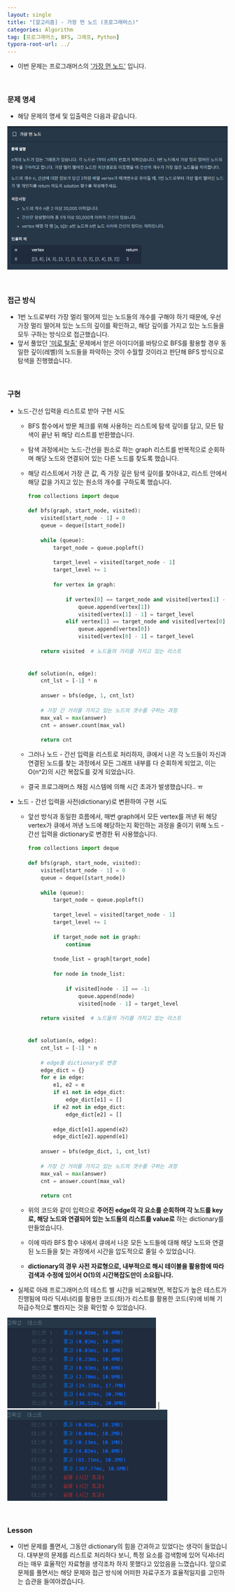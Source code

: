```yaml
---
layout: single
title: "[알고리즘] - 가장 먼 노드 (프로그래머스)"
categories: Algorithm
tag: [프로그래머스, BFS, 그래프, Python]
typora-root-url: ../
---
```




- 이번 문제는 프로그래머스의 ['가장 먼 노드'](https://school.programmers.co.kr/learn/courses/30/lessons/49189) 입니다.

<br/>

### 문제 명세

- 해당 문제의 명세 및 입출력은 다음과 같습니다.

![image-20240126220900026](/images/2024-01-26-alg7/image-20240126220900026.png)

<br/>

### 접근 방식

- 1번 노드로부터 가장 멀리 떨어져 있는 노드들의 개수를 구해야 하기 때문에, 우선 가장 멀리 떨어져 있는 노드의 깊이를 확인하고, 해당 깊이를 가지고 있는 노드들을 모두 구하는 방식으로 접근했습니다.
- 앞서 풀었던 ['미로 탈출'](https://101jay.github.io/algorithm/alg6) 문제에서 얻은 아이디어를 바탕으로 BFS를 활용할 경우 동일한 깊이(레벨)의 노드들을 파악하는 것이 수월할 것이라고 판단해 BFS 방식으로 탐색을 진행했습니다.

<br/>

### 구현

- 노드-간선 입력을 리스트로 받아 구현 시도

  - BFS 함수에서 방문 체크를 위해 사용하는 리스트에 탐색 깊이를 담고, 모든 탐색이 끝난 뒤 해당 리스트를 반환했습니다. 

  - 탐색 과정에서는 노드-간선을 원소로 하는 graph 리스트를 반복적으로 순회하며 해당 노드와 연결되어 있는 다른 노드를 찾도록 했습니다.

  - 해당 리스트에서 가장 큰 값, 즉 가장 깊은 탐색 깊이를 찾아내고, 리스트 안에서 해당 값을 가지고 있는 원소의 개수를 구하도록 했습니다.

    ```python
    from collections import deque
    
    def bfs(graph, start_node, visited):
        visited[start_node - 1] = 0
        queue = deque([start_node])
    
        while (queue):
            target_node = queue.popleft()
    
            target_level = visited[target_node - 1]
            target_level += 1
    
            for vertex in graph:
    
                if vertex[0] == target_node and visited[vertex[1] - 1] == -1:
                    queue.append(vertex[1])
                    visited[vertex[1] - 1] = target_level
                elif vertex[1] == target_node and visited[vertex[0] - 1] == -1:
                    queue.append(vertex[0])
                    visited[vertex[0] - 1] = target_level
    
        return visited  # 노드들의 거리를 가지고 있는 리스트
    
    
    def solution(n, edge):
        cnt_lst = [-1] * n
    
        answer = bfs(edge, 1, cnt_lst)
    
        # 가장 긴 거리를 가지고 있는 노드의 갯수를 구하는 과정
        max_val = max(answer)
        cnt = answer.count(max_val)
    
        return cnt
    ```

  - 그러나 노드 - 간선 입력을 리스트로 처리하자, 큐에서 나온 각 노드들이 자신과 연결된 노드를 찾는 과정에서 모든 그래프 내부를 다 순회하게 되었고, 이는 O(n^2)의 시간 복잡도를 갖게 되었습니다. 

  - 결국 프로그래머스 채점 시스템에 의해 시간 초과가 발생했습니다.. ㅠ

- 노드 - 간선 입력을 사전(dictionary)로 변환하여 구현 시도

  - 앞선 방식과 동일한 흐름에서, 매번 graph에서 모든 vertex를 꺼낸 뒤 해당 vertex가 큐에서 꺼낸 노드에 해당하는지 확인하는 과정을 줄이기 위해 노드 - 간선 입력을 dictionary로 변경한 뒤 사용했습니다.

    ```python
    from collections import deque
    
    def bfs(graph, start_node, visited):
        visited[start_node - 1] = 0
        queue = deque([start_node])
    
        while (queue):
            target_node = queue.popleft()
    
            target_level = visited[target_node - 1]
            target_level += 1
    
            if target_node not in graph:
                continue
    
            tnode_list = graph[target_node]
    
            for node in tnode_list:
    
                if visited[node - 1] == -1:
                    queue.append(node)
                    visited[node - 1] = target_level
    
        return visited  # 노드들의 거리를 가지고 있는 리스트
    
    
    def solution(n, edge):
        cnt_lst = [-1] * n
    
        # edge를 dictionary로 변경
        edge_dict = {}
        for e in edge:
            e1, e2 = e
            if e1 not in edge_dict:
                edge_dict[e1] = []
            if e2 not in edge_dict:
                edge_dict[e2] = []
    
            edge_dict[e1].append(e2)
            edge_dict[e2].append(e1)
    
        answer = bfs(edge_dict, 1, cnt_lst)
    
        # 가장 긴 거리를 가지고 있는 노드의 갯수를 구하는 과정
        max_val = max(answer)
        cnt = answer.count(max_val)
    
        return cnt
    ```

  - 위의 코드와 같이 입력으로 **주어진 edge의 각 요소를 순회하며 각 노드를 key로, 해당 노드와 연결되어 있는 노드들의 리스트를 value로** 하는 dictionary를 만들었습니다.

  - 이에 따라 BFS 함수 내에서 큐에서 나온 모든 노드들에 대해 해당 노드와 연결된 노드들을 찾는 과정에서 시간을 압도적으로 줄일 수 있었습니다.

  - **dictionary의 경우 사전 자료형으로, 내부적으로 해시 테이블을 활용함에 따라 검색과 수정에 있어서 O(1)의 시간복잡도만이 소요됩니다.**

- 실제로 아래 프로그래머스의 테스트 별 시간을 비교해보면, 복잡도가 높은 테스트가 진행됨에 따라 딕셔너리를 활용한 코드(좌)가 리스트를 활용한 코드(우)에 비해 기하급수적으로 빨라지는 것을 확인할 수 있었습니다.

<img src="/images/2024-01-26-alg7/image-20240126223100273.png" alt="image-20240126223100273" style="zoom:80%;" /> | <img src="/images/2024-01-26-alg7/image-20240126223310126.png" alt="image-20240126223310126" style="zoom: 80%;" />

<br/>

### Lesson

- 이번 문제를 풀면서, 그동안 dictionary의 힘을 간과하고 있었다는 생각이 들었습니다. 대부분의 문제를 리스트로 처리하다 보니, 특정 요소를 검색함에 있어 딕셔너리라는 매우 효율적인 자료형을 생각조차 하지 못했다고 있었음을 느꼈습니다. 앞으로 문제를 풀면서는 해당 문제와 접근 방식에 어떠한 자료구조가 효율적일지를 고민하는 습관을 들여야겠습니다.

<br/>
